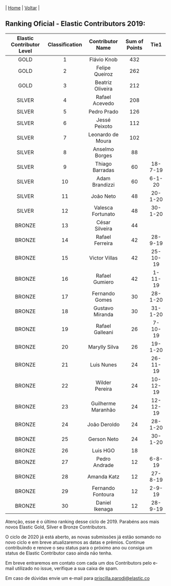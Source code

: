 | [Home](https://elastic.github.io/Elastic-Contributor-Program/) | [Voltar](https://elastic.github.io/Elastic-Contributor-Program/brazil) |

## Ranking Oficial - Elastic Contributors 2019: ###

| Elastic Contributor Level |	Classification | Contributor Name |	Sum of Points	| Tie1 |
| :---:| :---: | :---: | :---: | :---:|
| GOLD	| 1	| Flávio Knob		| 432	|
| GOLD	| 2	| Felipe Queiroz	| 262	| 			
| GOLD	| 3	| Beatriz Oliveira	| 212	|			
| SILVER	| 4	| Rafael Acevedo 	| 208	|			
| SILVER	| 5	| Pedro Prado		| 126	| 	
| SILVER	| 6	| Jessé Peixoto	| 112	|			
| SILVER	| 7	| Leonardo de Moura	| 102	|			
| SILVER	| 8	| Anselmo Borges	| 88	|
| SILVER	| 9	| Thiago Barradas	| 60	| 18-7-19 |			
| SILVER	| 10	| Adam Brandizzi	| 60	| 6-1-20 |
| SILVER	| 11	| João Neto		| 48	| 20-1-20 |
| SILVER	| 12	| Valesca Fortunato	| 48	| 30-1-20 |	
| BRONZE	| 13	| César Silveira	| 44	|		
| BRONZE	| 14	| Rafael Ferreira	| 42	| 28-9-19 |	
| BRONZE	| 15	| Victor Villas		| 42	| 25-10-19 |
| BRONZE	| 16	| Rafael Gumiero	| 42	| 1-11-19 |		
| BRONZE	| 17	| Fernando Gomes	| 30	| 28-1-20 |
| BRONZE	| 18	| Gustavo Miranda	| 30	| 31-1-20 |	
| BRONZE	| 19	| Rafael Galleani	| 26	| 7-10-19 |	
| BRONZE	| 20	| Marylly Silva		| 26	| 19-1-20 |
| BRONZE	| 21	| Luis Nunes		| 24	| 26-11-19 |
| BRONZE	| 22	| Wilder Pereira	| 24	| 10-12-19 |
| BRONZE	| 23	| Guilherme Maranhão| 24	| 12-12-19 |
| BRONZE	| 24	| João Deroldo		| 24	| 28-1-20 |
| BRONZE	| 25	| Gerson Neto		| 24	| 30-1-20 |
| BRONZE	| 26	| Luis HGO		| 18	|
| BRONZE	| 27	| Pedro Andrade	| 12	| 6-8-19 | 		
| BRONZE	| 28	| Amanda Katz		| 12	| 27-8-19 |
| BRONZE	| 29	| Fernando Fontoura 	| 12	| 2-9-19 |
| BRONZE	| 30	| Daniel Ikenaga	| 12	| 28-9-19 |

Atenção, esse é o último ranking desse ciclo de 2019. Parabéns aos mais novos Elastic Gold, Silver e Bronze Contributors.

O ciclo de 2020 já está aberto, as novas submissões já estão somando no novo ciclo e em breve atualizaremos as datas e prêmios. Continue contribuindo e renove o seu status para o próximo ano ou consiga um status de Elastic Contributor caso ainda não tenha.

Em breve entraremos em contato com cada um dos Contributors pelo e-mail utilizado no issue, verifique a sua caixa de spam.

Em caso de dúvidas envie um e-mail para priscilla.parodi@elastic.co

